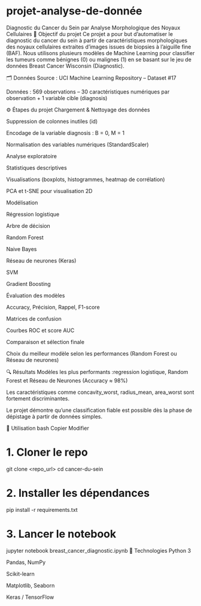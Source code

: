# projet-analyse-de-donnée
Diagnostic du Cancer du Sein par Analyse Morphologique des Noyaux Cellulaires
🎯 Objectif du projet
Ce projet a pour but d’automatiser le diagnostic du cancer du sein à partir de caractéristiques morphologiques des noyaux cellulaires extraites d’images issues de biopsies à l’aiguille fine (BAF).
Nous utilisons plusieurs modèles de Machine Learning pour classifier les tumeurs comme bénignes (0) ou malignes (1) en se basant sur le jeu de données Breast Cancer Wisconsin (Diagnostic).

🗂 Données
 Source : UCI Machine Learning Repository – Dataset #17

 Données : 569 observations – 30 caractéristiques numériques par observation + 1 variable cible (diagnosis)

⚙️ Étapes du projet
Chargement & Nettoyage des données

Suppression de colonnes inutiles (id)

Encodage de la variable diagnosis : B = 0, M = 1

Normalisation des variables numériques (StandardScaler)

Analyse exploratoire

Statistiques descriptives

Visualisations (boxplots, histogrammes, heatmap de corrélation)

PCA et t-SNE pour visualisation 2D

Modélisation

Régression logistique

Arbre de décision

Random Forest

Naive Bayes

Réseau de neurones (Keras)

SVM

Gradient Boosting

Évaluation des modèles

Accuracy, Précision, Rappel, F1-score

Matrices de confusion

Courbes ROC et score AUC

Comparaison et sélection finale

Choix du meilleur modèle selon les performances (Random Forest ou Réseau de neurones)

🔍 Résultats
Modèles les plus performants :regression logistique, Random Forest et Réseau de Neurones (Accuracy ≈ 98%)

Les caractéristiques comme concavity_worst, radius_mean, area_worst sont fortement discriminantes.

Le projet démontre qu’une classification fiable est possible dès la phase de dépistage à partir de données simples.

🧪 Utilisation
bash
Copier
Modifier
# 1. Cloner le repo
git clone <repo_url>
cd cancer-du-sein

# 2. Installer les dépendances
pip install -r requirements.txt

# 3. Lancer le notebook
jupyter notebook breast_cancer_diagnostic.ipynb
📌 Technologies
Python 3

Pandas, NumPy

Scikit-learn

Matplotlib, Seaborn

Keras / TensorFlow


